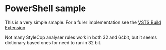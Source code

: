 # PowerShell sample

This is a very simple smaple. For a fuller implementation see the [VSTS Build Extension](https://github.com/rfennell/vNextBuild/tree/master/Extensions/StyleCop) 

Not many StyleCop analyser rules work in both 32 and 64bit, but it seems dictionary based ones for need to run in 32 bit.
